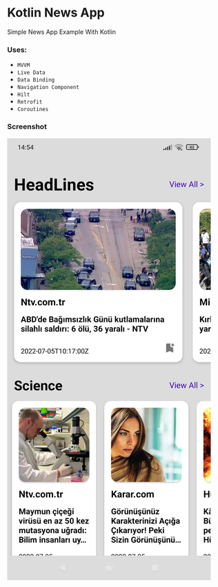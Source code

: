 # Kotlin News App
 
Simple News App Example With Kotlin

### Uses:
- `MVVM`
- `Live Data`
- `Data Binding`
- `Navigation Component`
- `Hilt`
- `Retrofit`
- `Coroutines`

### Screenshot

 <img alt="CF" src="assets/newsApp.jpg"> </img>
